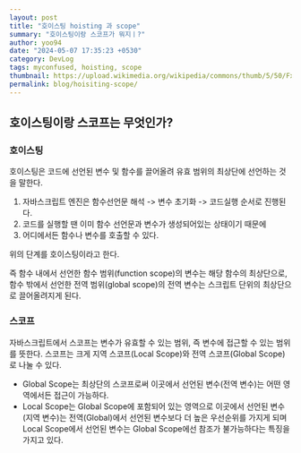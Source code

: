 ```yaml
---
layout: post
title: "호이스팅 hoisting 과 scope"
summary: "호이스팅이랑 스코프가 뭐지ㅣ?"
author: yoo94
date: "2024-05-07 17:35:23 +0530"
category: DevLog
tags: myconfused, hoisting, scope
thumbnail: https://upload.wikimedia.org/wikipedia/commons/thumb/5/50/Fxemoji_u2049.svg/255px-Fxemoji_u2049.svg.png
permalink: blog/hoisiting-scope/
---
```


## 호이스팅이랑 스코프는 무엇인가?

### 호이스팅

호이스팅은 코드에 선언된 변수 및 함수를 끌어올려 유효 범위의 최상단에 선언하는 것을 말한다.

1. 자바스크립트 엔진은 함수선언문 해석 -> 변수 초기화 -> 코드실행 순서로 진행된다.
2. 코드를 실행할 땐 이미 함수 선언문과 변수가 생성되어있는 상태이기 때문에
3. 어디에서든 함수나 변수를 호출할 수 있다.

위의 단계를 호이스팅이라고 한다.

즉 함수 내에서 선언한 함수 범위(function scope)의 변수는 해당 함수의 최상단으로,
함수 밖에서 선언한 전역 범위(global scope)의 전역 변수는 스크립트 단위의 최상단으로 끌어올려지게 된다.

### 스코프

자바스크립트에서 스코프는 변수가 유효할 수 있는 범위, 즉 변수에 접근할 수 있는 범위를 뜻한다.
스코프는 크게 지역 스코프(Local Scope)와 전역 스코프(Global Scope)로 나눌 수 있다.

- Global Scope는 최상단의 스코프로써 이곳에서 선언된 변수(전역 변수)는 어떤 영역에서든 접근이 가능하다.
- Local Scope는 Global Scope에 포함되어 있는 영역으로 이곳에서 선언된 변수(지역 변수)는 전역(Global)에서
  선언된 변수보다 더 높은 우선순위를 가지게 되며 Local Scope에서 선언된 변수는 Global Scope에선 참조가 불가능하다는
  특징을 가지고 있다.
